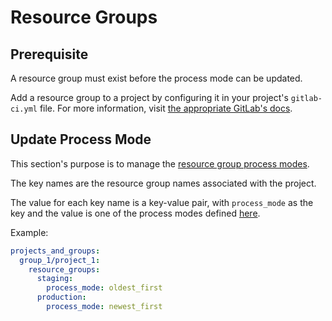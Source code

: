 # Resource Groups

## Prerequisite

A resource group must exist before the process mode can be updated. 

Add a resource group to a project by configuring it in your project's `gitlab-ci.yml` file. For more information, visit [the appropriate GitLab's docs](https://docs.gitlab.com/ee/ci/resource_groups/#add-a-resource-group).

## Update Process Mode

This section's purpose is to manage the [resource group process modes](https://docs.gitlab.com/ee/ci/resource_groups/#process-modes).

The key names are the resource group names associated with the project.

The value for each key name is a key-value pair, with `process_mode` as the key and the value is one of the process 
modes defined [here](https://docs.gitlab.com/ee/ci/resource_groups/#change-the-process-mode).


Example:

```yaml
projects_and_groups:
  group_1/project_1:
    resource_groups:
      staging: 
        process_mode: oldest_first
      production: 
        process_mode: newest_first
```
